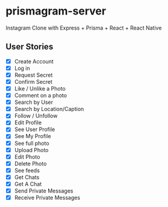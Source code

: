 # prismagram-server

Instagram Clone with Express + Prisma + React + React Native

## User Stories

- [x] Create Account
- [x] Log in
- [x] Request Secret
- [x] Confirm Secret
- [x] Like / Unlike a Photo
- [x] Comment on a photo
- [x] Search by User
- [x] Search by Location/Caption
- [x] Follow / Unfollow
- [x] Edit Profile
- [x] See User Profile
- [x] See My Profile
- [x] See full photo
- [x] Upload Photo
- [x] Edit Photo
- [x] Delete Photo
- [x] See feeds
- [x] Get Chats
- [x] Get A Chat
- [x] Send Private Messages
- [x] Receive Private Messages
